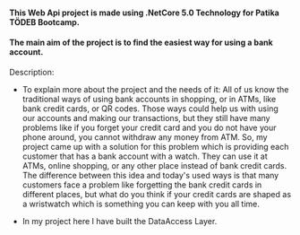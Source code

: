 #### This Web Api project is made using .NetCore 5.0 Technology for Patika TÖDEB Bootcamp.

#### The main aim of the project is to find the easiest way for using a bank account.

Description:
- To explain more about the project and the needs of it: All of us know the traditional ways of using bank accounts in shopping, or in ATMs, like bank credit cards, or QR codes. Those ways could help us with using our accounts and making our transactions, but they still have many problems like if you forget your credit card and you do not have your phone around, you cannot withdraw any money from ATM. So, my project came up with a solution for this problem which is providing each customer that has a bank account with a watch. They can use it at ATMs, online shopping, or any other place instead of bank credit cards. The difference between this idea and today's used ways is that many customers face a problem like forgetting the bank credit cards in different places, but what do you think if your credit cards are shaped as a wristwatch which is something you can keep with you all time.

- In my project here I have built the DataAccess Layer.
